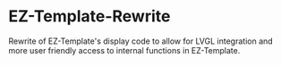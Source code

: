 # EZ-Template-Rewrite
Rewrite of EZ-Template's display code to allow for LVGL integration and more user friendly access to internal functions in EZ-Template.
